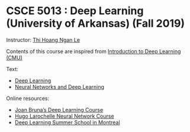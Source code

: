 # CSCE 5013 : Deep Learning (University of Arkansas) (Fall 2019)
Instructor: [Thi Hoang Ngan Le](https://www.andrew.cmu.edu/user/thihoanl/)

Contents of this course are inspired from [Introduction to Deep Learning (CMU)](http://www.cs.cmu.edu/~bhiksha/courses/deeplearning/Spring.2019/www/)

Text:
- [Deep Learning](https://www.deeplearningbook.org/)
- [Neural Networks and Deep Learning](http://neuralnetworksanddeeplearning.com/)

Online resources:
- [Joan Bruna’s Deep Learning Course](http://joanbruna.github.io/stat212b/) 
- [Hugo Larochelle Neural Network Course](http://info.usherbrooke.ca/hlarochelle/neural_networks/description.html)
- [Deep Learning Summer School in Montreal](https://sites.google.com/site/deeplearningsummerschool2016/home)

